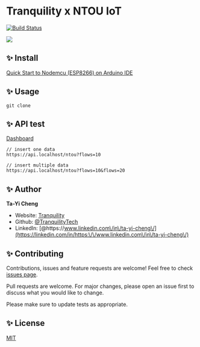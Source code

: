 # Tranquility x NTOU IoT


[![Build Status](https://travis-ci.org/michalsnik/aos.svg?branch=master)](https://travis-ci.org/michalsnik/aos)

![](https://i.imgur.com/1qc7aIg.png)

## ✨ Install
[Quick Start to Nodemcu (ESP8266) on Arduino IDE](https://www.instructables.com/id/Quick-Start-to-Nodemcu-ESP8266-on-Arduino-IDE/)

## ✨ Usage

```
git clone
```

## ✨ API test
[Dashboard](https://www.tranquility.tech/project/ntou)

```
// insert one data
https://api.localhost/ntou?flows=10

// insert multiple data
https://api.localhost/ntou?flows=10&flows=20
```

## ✨ Author

**Ta-Yi Cheng**

* Website: [Tranquility](https://www.tranquility.tech/)
* Github: [@TranquilityTech](https://github.com/TranquilityTech)
* LinkedIn: [@https:\/\/www.linkedin.com\/in\/ta-yi-cheng\/](https://linkedin.com/in/https:\/\/www.linkedin.com\/in\/ta-yi-cheng\/)

## ✨ Contributing

Contributions, issues and feature requests are welcome! Feel free to check [issues page](https://www.tranquility.tech/).


Pull requests are welcome. For major changes, please open an issue first to discuss what you would like to change.

Please make sure to update tests as appropriate.

## ✨ License
[MIT](https://choosealicense.com/licenses/mit/)
